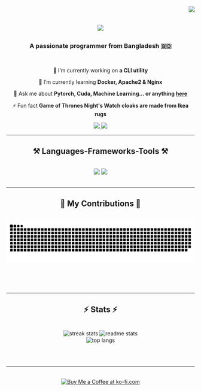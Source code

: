 <img align="right" src="https://visitor-badge.laobi.icu/badge?page_id=salesp07.salesp07" />

<h1 align="center">
    <img src="https://readme-typing-svg.herokuapp.com/?font=Righteous&size=35&center=true&vCenter=true&width=500&height=70&duration=4000&lines=Hi+There!+👋;+I'm+Miskatul+Anwar!;" />
</h1>

<h3 align="center">A passionate programmer from Bangladesh 🇧🇩</h3>

<br/>

<div align="center">
 
 🔭 I’m currently working on **a CLI utility**
 
 🌱 I’m currently learning **Docker, Apache2 & Nginx**

💬 Ask me about **Pytorch, Cuda, Machine Learning... or anything [here](https://github.com/miskatul-anwar/miskatul-anwar/issues)**

⚡ Fun fact **Game of Thrones Night's Watch cloaks are made from Ikea rugs**

 </div>
 
<div align="center"> 
  <a href="miskatul.anwar.csecu@gmail.com">
    <img src="https://img.shields.io/badge/Gmail-333333?style=for-the-badge&logo=gmail&logoColor=red" />
  </a>
  <a href="https://l.facebook.com/l.php?u=https%3A%2F%2Fwww.linkedin.com%2Fin%2Fmiskatul-anwar-72146828a%3Futm_source%3Dshare%26utm_campaign%3Dshare_via%26utm_content%3Dprofile%26utm_medium%3Dandroid_app%26fbclid%3DIwAR1DCoGPZiqbcsS3HxEXBcImAiOGwEnUt3tO0tXY3J5-HlQEOGtMFuxNo1A&h=AT34jWD73OUHy39xr1KMqmKWDqYwEGVk6WK3e3bC3K_brelpQ5kmKLwJYA7s4W71pFvUxWxqLt-aL8XTBIccxcQs-Z9mb9u0au5m9Y1rBEEW1YaZzJX6aI7jNMuBNw" target="_blank">
    <img src="https://img.shields.io/badge/LinkedIn-0077B5?style=for-the-badge&logo=linkedin&logoColor=white" target="_blank" />
  </a>
</div>

 <hr/>
 
<h2 align="center">⚒️ Languages-Frameworks-Tools ⚒️</h2>
<br/>
<div align="center">
    <img src="https://skillicons.dev/icons?i=neovim,emacs,vscode,github,git" />
    <img src="https://skillicons.dev/icons?i=c,cpp,python,javascript,java,flask,html,css" /><br>
</div>

<br/>
<hr/>

<div align="center">
  <h2>🐍 My Contributions 🐍</h2>
  <br>
  <img alt="snake eating my contributions" src="https://raw.githubusercontent.com/salesp07/salesp07/output/github-contribution-grid-snake.svg" />
  
  <br/><br/><br/>
</div>

<hr/>

<h2 align="center">⚡ Stats ⚡</h2>
<br>
<div align=center>
  <img width=390 src="https://github-readme-streak-stats-salesp07.vercel.app/?user=salesp07&count_private=true&theme=react&border_radius=10" alt="streak stats"/>
  <img width=390 src="https://github-readme-stats-salesp07.vercel.app/api?username=miskatul-anwar&count_private=true&show_icons=true&theme=react&rank_icon=github&border_radius=10" alt="readme stats" />
  <br/>
  <img width=325 align="center" src="https://github-readme-stats-salesp07.vercel.app/api/top-langs/?username=miskatul-anwar&hide=HTML&langs_count=8&layout=compact&theme=react&border_radius=10&size_weight=0.5&count_weight=0.5&exclude_repo=github-readme-stats" alt="top langs" />
</div>

<br/><br/>

<hr/>

<br/>

<div align="center">
<a href='https://ko-fi.com/V7V4RAK9C' target='_blank'><img height='64' style='border:0px;height:64px;' src='https://storage.ko-fi.com/cdn/kofi1.png?v=3' border='0' alt='Buy Me a Coffee at ko-fi.com' /></a>
</div>

<br/>
